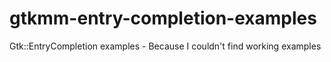 gtkmm-entry-completion-examples
===============================

Gtk::EntryCompletion examples - Because I couldn't find working examples
